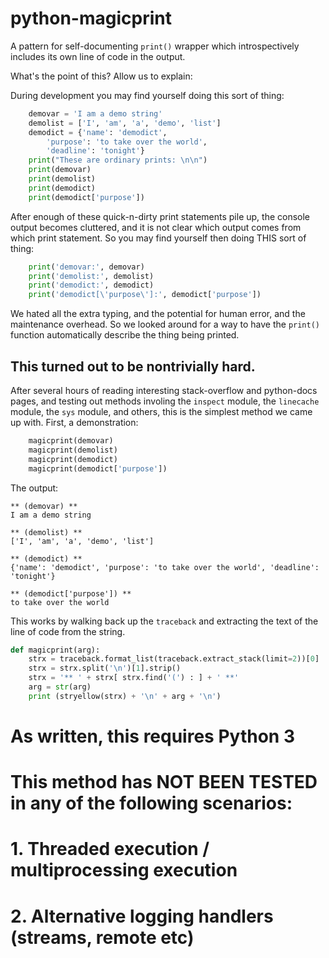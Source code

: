 # python-magicprint
A pattern for self-documenting `print()` wrapper which introspectively includes its own line of code in the output.

What's the point of this? Allow us to explain:

During development you may find yourself doing this sort of thing:

```py
    demovar = 'I am a demo string'
    demolist = ['I', 'am', 'a', 'demo', 'list']
    demodict = {'name': 'demodict',
        'purpose': 'to take over the world',
        'deadline': 'tonight'}
    print("These are ordinary prints: \n\n")
    print(demovar)
    print(demolist)
    print(demodict)
    print(demodict['purpose'])
```

After enough of these quick-n-dirty print statements pile up, the console output becomes cluttered, and it is not clear which output comes from which print statement. So you may find yourself then doing THIS sort of thing:

```py
    print('demovar:', demovar)
    print('demolist:', demolist)
    print('demodict:', demodict)
    print('demodict[\'purpose\']:', demodict['purpose'])
```

We hated all the extra typing, and the potential for human error, and the maintenance overhead.  So we looked around for a way to have the `print()` function automatically describe the thing being printed.

## This turned out to be nontrivially hard.

After several hours of reading interesting stack-overflow and python-docs pages, and testing out methods involing the `inspect` module, the `linecache` module, the `sys` module, and others, this is the simplest method we came up with.  First, a demonstration:

```py
    magicprint(demovar)
    magicprint(demolist)
    magicprint(demodict)
    magicprint(demodict['purpose'])
```

The output:
```
** (demovar) **
I am a demo string

** (demolist) **
['I', 'am', 'a', 'demo', 'list']

** (demodict) **
{'name': 'demodict', 'purpose': 'to take over the world', 'deadline': 'tonight'}

** (demodict['purpose']) **
to take over the world
```

This works by walking back up the `traceback` and extracting the text of the line of code from the string.

```py
def magicprint(arg):
    strx = traceback.format_list(traceback.extract_stack(limit=2))[0]
    strx = strx.split('\n')[1].strip()
    strx = '** ' + strx[ strx.find('(') : ] + ' **'
    arg = str(arg)
    print (stryellow(strx) + '\n' + arg + '\n')
```

# As written, this requires Python 3
# This method has NOT BEEN TESTED in any of the following scenarios:
# 1. Threaded execution / multiprocessing execution
# 2. Alternative logging handlers (streams, remote etc)

